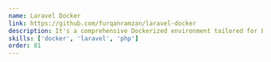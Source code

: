 ```yaml
---
name: Laravel Docker
link: https://github.com/furqanramzan/laravel-docker
description: It's a comprehensive Dockerized environment tailored for Laravel, a popular PHP framework for building web applications. This repository encapsulates the necessary configurations, dependencies, and tools to swiftly set up a development environment for Laravel projects using Docker containers. It streamlines the development and management of Laravel applications by leveraging the benefits of containerization, allowing for consistent and portable development setups across various systems and platforms.
skills: ['docker', 'laravel', 'php']
order: 81
---
```

